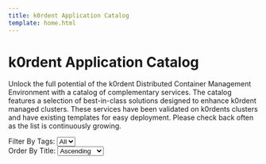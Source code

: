 ```yaml
---
title: k0rdent Application Catalog
template: home.html
---
```


# k0rdent Application Catalog
Unlock the full potential of the k0rdent Distributed Container Management Environment with a catalog of complementary services. The catalog features a selection of best-in-class solutions designed to enhance k0rdent managed clusters. These services have been validated on k0rdents clusters and have existing templates for easy deployment. Please check back often as the list is continuously growing.

<div class="filters-section">
    <div class="select-wrapper">
        <label for="filterTags">Filter By Tags: </label>  
        <select id="filterTags">
            <option value="all">All</option>
        </select>
    </div>
    <div class="select-wrapper">
        <label for="ordering">Order By Title: </label>
        <select id="ordering">
            <option value="asc">Ascending</option>
            <option value="desc">Descending</option>
        </select>
    </div>
</div>

<div id="cards" class="grid"></div>

<script>
fetch("fetched_metadata.json")
  .then(response => response.json())
  .then(data => {
    // console.log(data)
    let list = document.getElementById("cards");
    let select = document.getElementById("filterTags");
    let ordering = document.getElementById("ordering");

    let tagsSet = new Set();

    //fulfill the tags dropdown
    data.forEach(item=>{
        item.tags.forEach(tag => tagsSet.add(tag));
    })
    select.innerHTML = `<option value="all">All</option>` + 
        [...tagsSet].map(tag => `<option value="${tag}">${tag}</option>`).join("");

    let filtered = [];

    //main function for rendering
    function renderList(items) {
      list.innerHTML = "";
      items.forEach(item => {
        let a = document.createElement("a");
        a.href = item.link;
        a.className = "card";
        let tagString = item.tags.join(", ");
        a.setAttribute("data-tags", item.tags.join(" "));
        a.innerHTML = `
            <img src="${item.logo}" alt="logo"/>
            <p>
            <b>${item.title}</b>
            <span>-</span> ${item.description}
            </p>`;
        list.appendChild(a);

        item.tags.forEach(tag => tagsSet.add(tag));
      });
    }

    //initially render by ascending order
    renderList(data.sort((a, b) => a.title.localeCompare(b.title)));

    select.addEventListener("change", function () {
      let filter = this.value;
      console.log(this.value)
      filtered = filter === "all" ? data : data.filter(item => item.tags.includes(filter));
      renderList(filtered);
    });

    ordering.addEventListener("change", function () {
        // console.log(filtered)
      let filter = this.value;
      if(filter==='asc'){
        if(filtered.length>0){
            renderList(filtered.sort((a, b) => a.title.localeCompare(b.title)));
        } else {
            renderList(data.sort((a, b) => a.title.localeCompare(b.title)));
        }
        
      }
      if(filter==='desc'){
        if(filtered.length>0){
            renderList(filtered.sort((a, b) => b.title.localeCompare(a.title)))
        } else {
            renderList(data.sort((a, b) => b.title.localeCompare(a.title)));
        }
      }
    });
  });

  
</script>
